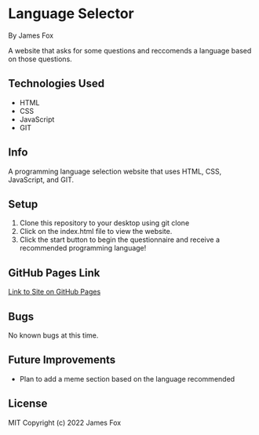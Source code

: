 # Language Selector

By James Fox

A website that asks for some questions and reccomends a language based on those questions.

## Technologies Used

- HTML
- CSS
- JavaScript
- GIT

## Info

A programming language selection website that uses HTML, CSS, JavaScript, and GIT.

## Setup

1. Clone this repository to your desktop using git clone
2. Click on the index.html file to view the website.
3. Click the start button to begin the questionnaire and receive a recommended programming language!

## GitHub Pages Link

[Link to Site on GitHub Pages](https://jfox25.github.io/LanguageSelector/)

## Bugs

No known bugs at this time.

## Future Improvements

- Plan to add a meme section based on the language recommended

## License

MIT
Copyright (c) 2022 James Fox
